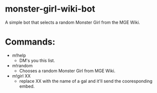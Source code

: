 # monster-girl-wiki-bot
A simple bot that selects a random Monster Girl from the MGE Wiki.

# Commands:
- m!help
  - DM's you this list.
- m!random
  - Chooses a random Monster Girl from MGE Wiki.
- m!girl XX
  - replace XX with the name of a gal and it'll send the cooresponding embed. 
